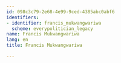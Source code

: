 ```yaml
---
id: 098c3c79-2e68-4e99-9ced-4385abc0abf6
identifiers:
- identifier: francis_mukwangwariwa
  scheme: everypolitician_legacy
name: Francis Mukwangwariwa
lang: en
title: Francis Mukwangwariwa

---
```

